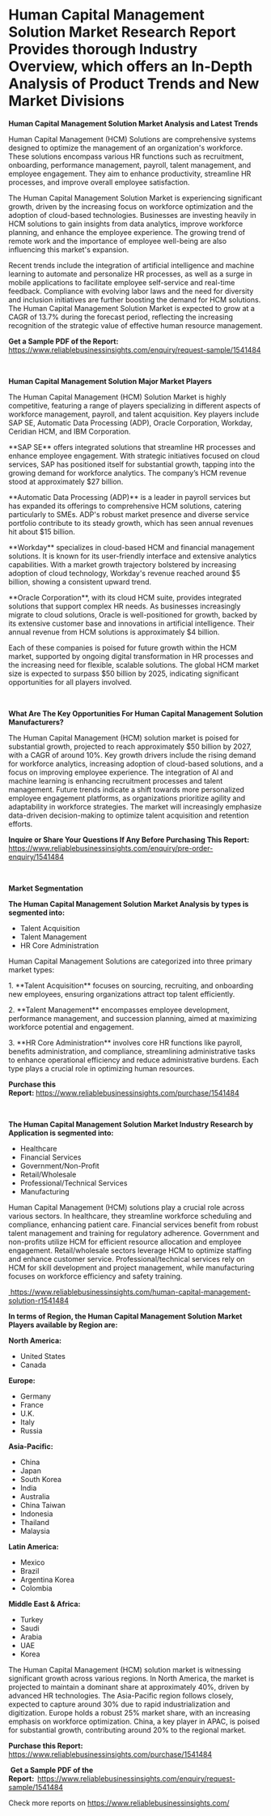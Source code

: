 <p><h1>Human Capital Management Solution Market Research Report Provides thorough Industry Overview, which offers an In-Depth Analysis of Product Trends and New Market Divisions</h1></p><p><strong>Human Capital Management Solution Market Analysis and Latest Trends</strong></p>
<p><p>Human Capital Management (HCM) Solutions are comprehensive systems designed to optimize the management of an organization's workforce. These solutions encompass various HR functions such as recruitment, onboarding, performance management, payroll, talent management, and employee engagement. They aim to enhance productivity, streamline HR processes, and improve overall employee satisfaction.</p><p>The Human Capital Management Solution Market is experiencing significant growth, driven by the increasing focus on workforce optimization and the adoption of cloud-based technologies. Businesses are investing heavily in HCM solutions to gain insights from data analytics, improve workforce planning, and enhance the employee experience. The growing trend of remote work and the importance of employee well-being are also influencing this market's expansion.</p><p>Recent trends include the integration of artificial intelligence and machine learning to automate and personalize HR processes, as well as a surge in mobile applications to facilitate employee self-service and real-time feedback. Compliance with evolving labor laws and the need for diversity and inclusion initiatives are further boosting the demand for HCM solutions. The Human Capital Management Solution Market is expected to grow at a CAGR of 13.7% during the forecast period, reflecting the increasing recognition of the strategic value of effective human resource management.</p></p>
<p><strong>Get a Sample PDF of the Report:&nbsp;</strong> <a href="https://www.reliablebusinessinsights.com/enquiry/request-sample/1541484?utm_campaign=3004&utm_medium=2&utm_source=Github&utm_content=ia&utm_term=10032025&utm_id=human-capital-management-solution">https://www.reliablebusinessinsights.com/enquiry/request-sample/1541484</a></p>
<p>&nbsp;</p>
<p><strong>Human Capital Management Solution Major Market Players</strong></p>
<p><p>The Human Capital Management (HCM) Solution Market is highly competitive, featuring a range of players specializing in different aspects of workforce management, payroll, and talent acquisition. Key players include SAP SE, Automatic Data Processing (ADP), Oracle Corporation, Workday, Ceridian HCM, and IBM Corporation.</p><p>**SAP SE** offers integrated solutions that streamline HR processes and enhance employee engagement. With strategic initiatives focused on cloud services, SAP has positioned itself for substantial growth, tapping into the growing demand for workforce analytics. The company’s HCM revenue stood at approximately $27 billion.</p><p>**Automatic Data Processing (ADP)** is a leader in payroll services but has expanded its offerings to comprehensive HCM solutions, catering particularly to SMEs. ADP's robust market presence and diverse service portfolio contribute to its steady growth, which has seen annual revenues hit about $15 billion.</p><p>**Workday** specializes in cloud-based HCM and financial management solutions. It is known for its user-friendly interface and extensive analytics capabilities. With a market growth trajectory bolstered by increasing adoption of cloud technology, Workday's revenue reached around $5 billion, showing a consistent upward trend.</p><p>**Oracle Corporation**, with its cloud HCM suite, provides integrated solutions that support complex HR needs. As businesses increasingly migrate to cloud solutions, Oracle is well-positioned for growth, backed by its extensive customer base and innovations in artificial intelligence. Their annual revenue from HCM solutions is approximately $4 billion.</p><p>Each of these companies is poised for future growth within the HCM market, supported by ongoing digital transformation in HR processes and the increasing need for flexible, scalable solutions. The global HCM market size is expected to surpass $50 billion by 2025, indicating significant opportunities for all players involved.</p></p>
<p>&nbsp;</p>
<p><strong>What Are The Key Opportunities For Human Capital Management Solution Manufacturers?</strong></p>
<p><p>The Human Capital Management (HCM) solution market is poised for substantial growth, projected to reach approximately $50 billion by 2027, with a CAGR of around 10%. Key growth drivers include the rising demand for workforce analytics, increasing adoption of cloud-based solutions, and a focus on improving employee experience. The integration of AI and machine learning is enhancing recruitment processes and talent management. Future trends indicate a shift towards more personalized employee engagement platforms, as organizations prioritize agility and adaptability in workforce strategies. The market will increasingly emphasize data-driven decision-making to optimize talent acquisition and retention efforts.</p></p>
<p><strong>Inquire or Share Your Questions If Any Before Purchasing This Report:</strong> <a href="https://www.reliablebusinessinsights.com/enquiry/pre-order-enquiry/1541484?utm_campaign=3004&utm_medium=2&utm_source=Github&utm_content=ia&utm_term=10032025&utm_id=human-capital-management-solution">https://www.reliablebusinessinsights.com/enquiry/pre-order-enquiry/1541484</a></p>
<p>&nbsp;</p>
<p><strong>Market Segmentation</strong></p>
<p><strong>The Human Capital Management Solution Market Analysis by types is segmented into:</strong></p>
<p><ul><li>Talent Acquisition</li><li>Talent Management</li><li>HR Core Administration</li></ul></p>
<p><p>Human Capital Management Solutions are categorized into three primary market types: </p><p>1. **Talent Acquisition** focuses on sourcing, recruiting, and onboarding new employees, ensuring organizations attract top talent efficiently. </p><p>2. **Talent Management** encompasses employee development, performance management, and succession planning, aimed at maximizing workforce potential and engagement. </p><p>3. **HR Core Administration** involves core HR functions like payroll, benefits administration, and compliance, streamlining administrative tasks to enhance operational efficiency and reduce administrative burdens. Each type plays a crucial role in optimizing human resources.</p></p>
<p><strong>Purchase this Report:&nbsp;</strong><a href="https://www.reliablebusinessinsights.com/purchase/1541484?utm_campaign=3004&utm_medium=2&utm_source=Github&utm_content=ia&utm_term=10032025&utm_id=human-capital-management-solution">https://www.reliablebusinessinsights.com/purchase/1541484</a></p>
<p>&nbsp;</p>
<p><strong>The Human Capital Management Solution Market Industry Research by Application is segmented into:</strong></p>
<p><ul><li>Healthcare</li><li>Financial Services</li><li>Government/Non-Profit</li><li>Retail/Wholesale</li><li>Professional/Technical Services</li><li>Manufacturing</li></ul></p>
<p><p>Human Capital Management (HCM) solutions play a crucial role across various sectors. In healthcare, they streamline workforce scheduling and compliance, enhancing patient care. Financial services benefit from robust talent management and training for regulatory adherence. Government and non-profits utilize HCM for efficient resource allocation and employee engagement. Retail/wholesale sectors leverage HCM to optimize staffing and enhance customer service. Professional/technical services rely on HCM for skill development and project management, while manufacturing focuses on workforce efficiency and safety training.</p></p>
<p><a href="https://www.reliablebusinessinsights.com/human-capital-management-solution-r1541484?utm_campaign=3004&utm_medium=2&utm_source=Github&utm_content=ia&utm_term=10032025&utm_id=human-capital-management-solution">&nbsp;https://www.reliablebusinessinsights.com/human-capital-management-solution-r1541484</a></p>
<p><strong>In terms of Region, the Human Capital Management Solution Market Players available by Region are:</strong></p>
<p>
    <p> <strong> North America: </strong>
        <ul>
            <li>United States</li>
            <li>Canada</li>
        </ul>
        </p> 
    <p> <strong> Europe: </strong>
        <ul>
            <li>Germany</li>
            <li>France</li>
            <li>U.K.</li>
            <li>Italy</li>
            <li>Russia</li>
        </ul>
        </p> 
    <p> <strong> Asia-Pacific: </strong>
        <ul>
            <li>China</li>
            <li>Japan</li>
            <li>South Korea</li>
            <li>India</li>
            <li>Australia</li>
            <li>China Taiwan</li>
            <li>Indonesia</li>
            <li>Thailand</li>
            <li>Malaysia</li>
        </ul>
        </p> 
    <p> <strong> Latin America: </strong>
        <ul>
            <li>Mexico</li>
            <li>Brazil</li>
            <li>Argentina Korea</li>
            <li>Colombia</li>
        </ul>
        </p> 
    <p> <strong> Middle East & Africa: </strong>
        <ul>
            <li>Turkey</li>
            <li>Saudi</li>
            <li>Arabia</li>
            <li>UAE</li>
            <li>Korea</li>
        </ul>
    </p>
    </p>
<p><p>The Human Capital Management (HCM) solution market is witnessing significant growth across various regions. In North America, the market is projected to maintain a dominant share at approximately 40%, driven by advanced HR technologies. The Asia-Pacific region follows closely, expected to capture around 30% due to rapid industrialization and digitization. Europe holds a robust 25% market share, with an increasing emphasis on workforce optimization. China, a key player in APAC, is poised for substantial growth, contributing around 20% to the regional market.</p></p>
<p><strong>Purchase this Report: </strong><a href="https://www.reliablebusinessinsights.com/purchase/1541484?utm_campaign=3004&utm_medium=2&utm_source=Github&utm_content=ia&utm_term=10032025&utm_id=human-capital-management-solution">https://www.reliablebusinessinsights.com/purchase/1541484</a></p>
<p>&nbsp;<strong>Get a Sample PDF of the Report:&nbsp;&nbsp;</strong><a href="https://www.reliablebusinessinsights.com/enquiry/request-sample/1541484?utm_campaign=3004&utm_medium=2&utm_source=Github&utm_content=ia&utm_term=10032025&utm_id=human-capital-management-solution">https://www.reliablebusinessinsights.com/enquiry/request-sample/1541484</a></p>
<p><strong></strong></p>
<p>Check more reports on <a href="https://www.reliablebusinessinsights.com/?utm_campaign=3004&utm_medium=2&utm_source=Github&utm_content=ia&utm_term=10032025&utm_id=human-capital-management-solution">https://www.reliablebusinessinsights.com/</a></p>